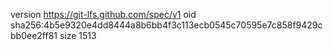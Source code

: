 version https://git-lfs.github.com/spec/v1
oid sha256:4b5e9320e4dd8444a8b6bb4f3c113ecb0545c70595e7c858f9429cbb0ee2ff81
size 1513
